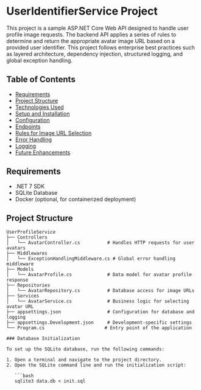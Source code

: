 # UserIdentifierService Project

This project is a sample ASP.NET Core Web API designed to handle user profile image requests. The backend API applies a series of rules to determine and return the appropriate avatar image URL based on a provided user identifier. This project follows enterprise best practices such as layered architecture, dependency injection, structured logging, and global exception handling.

## Table of Contents

- [Requirements](#requirements)
- [Project Structure](#project-structure)
- [Technologies Used](#technologies-used)
- [Setup and Installation](#setup-and-installation)
- [Configuration](#configuration)
- [Endpoints](#endpoints)
- [Rules for Image URL Selection](#rules-for-image-url-selection)
- [Error Handling](#error-handling)
- [Logging](#logging)
- [Future Enhancements](#future-enhancements)

## Requirements

- .NET 7 SDK
- SQLite Database
- Docker (optional, for containerized deployment)

## Project Structure

```plaintext
UserProfileService
├── Controllers
│   └── AvatarController.cs          # Handles HTTP requests for user avatars
├── Middlewares
│   └── ExceptionHandlingMiddleware.cs # Global error handling middleware
├── Models
│   └── AvatarProfile.cs             # Data model for avatar profile response
├── Repositories
│   └── AvatarRepository.cs          # Database access for image URLs
├── Services
│   └── AvatarService.cs             # Business logic for selecting avatar URL
├── appsettings.json                 # Configuration for database and logging
├── appsettings.Development.json     # Development-specific settings
└── Program.cs                      # Entry point of the application

### Database Initialization

To set up the SQLite database, run the following commands:

1. Open a terminal and navigate to the project directory.
2. Open the SQLite command line and run the initialization script:

   ```bash
   sqlite3 data.db < init.sql
